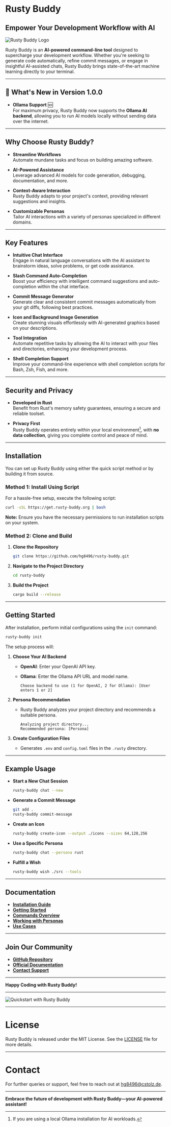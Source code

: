 # Rusty Buddy

## Empower Your Development Workflow with AI

![Rusty Buddy Logo](https://www.rusty-buddy.org/assets/images/rusty-buddy-logo-128.png)

Rusty Buddy is an **AI-powered command-line tool** designed to supercharge your development workflow. Whether you're 
seeking to generate code automatically, refine commit messages, or engage in insightful AI-assisted chats, 
Rusty Buddy brings state-of-the-art machine learning directly to your terminal.

---

## 🚀 What's New in Version 1.0.0

- **Ollama Support** 🆕  
  For maximum privacy, Rusty Buddy now supports the **Ollama AI backend**, allowing you to run AI models locally without sending data over the internet.

---

## Why Choose Rusty Buddy?

- **Streamline Workflows**  
  Automate mundane tasks and focus on building amazing software.

- **AI-Powered Assistance**  
  Leverage advanced AI models for code generation, debugging, documentation, and more.

- **Context-Aware Interaction**  
  Rusty Buddy adapts to your project's context, providing relevant suggestions and insights.

- **Customizable Personas**  
  Tailor AI interactions with a variety of personas specialized in different domains.

---

## Key Features

- **Intuitive Chat Interface**  
  Engage in natural language conversations with the AI assistant to brainstorm ideas, solve problems, or get code assistance.

- **Slash Command Auto-Completion**  
  Boost your efficiency with intelligent command suggestions and auto-completion within the chat interface.

- **Commit Message Generator**  
  Generate clear and consistent commit messages automatically from your git diffs, following best practices.

- **Icon and Background Image Generation**  
  Create stunning visuals effortlessly with AI-generated graphics based on your descriptions.

- **Tool Integration**  
  Automate repetitive tasks by allowing the AI to interact with your files and directories, enhancing your development process.

- **Shell Completion Support**  
  Improve your command-line experience with shell completion scripts for Bash, Zsh, Fish, and more.

---

## Security and Privacy

- **Developed in Rust**  
  Benefit from Rust's memory safety guarantees, ensuring a secure and reliable toolset.

- **Privacy First**  
  Rusty Buddy operates entirely within your local environment[^1], with **no data collection**, giving you complete control and peace of mind.

[^1]: If you are using a local Ollama installation for AI workloads.

---

## Installation

You can set up Rusty Buddy using either the quick script method or by building it from source.

### Method 1: Install Using Script

For a hassle-free setup, execute the following script:

```bash
curl -sSL https://get.rusty-buddy.org | bash
```

**Note:** Ensure you have the necessary permissions to run installation scripts on your system.

### Method 2: Clone and Build

1. **Clone the Repository**

   ```bash
   git clone https://github.com/hg8496/rusty-buddy.git
   ```

2. **Navigate to the Project Directory**

   ```bash
   cd rusty-buddy
   ```

3. **Build the Project**

   ```bash
   cargo build --release
   ```

---

## Getting Started

After installation, perform initial configurations using the `init` command:

```bash
rusty-buddy init
```

The setup process will:

1. **Choose Your AI Backend**

   - **OpenAI**: Enter your OpenAI API key.
   - **Ollama**: Enter the Ollama API URL and model name.

     ```plaintext
     Choose backend to use (1 for OpenAI, 2 for Ollama): [User enters 1 or 2]
     ```

2. **Persona Recommendation**

   - Rusty Buddy analyzes your project directory and recommends a suitable persona.

     ```plaintext
     Analyzing project directory...
     Recommended persona: [Persona]
     ```

3. **Create Configuration Files**

   - Generates `.env` and `config.toml` files in the `.rusty` directory.

---

## Example Usage

- **Start a New Chat Session**

  ```bash
  rusty-buddy chat --new
  ```

- **Generate a Commit Message**

  ```bash
  git add .
  rusty-buddy commit-message
  ```

- **Create an Icon**

  ```bash
  rusty-buddy create-icon --output ./icons --sizes 64,128,256
  ```

- **Use a Specific Persona**

  ```bash
  rusty-buddy chat --persona rust
  ```

- **Fulfill a Wish**

  ```bash
  rusty-buddy wish ./src --tools
  ```

---

## Documentation

- **[Installation Guide](https://docs.rusty-buddy.org/installation)**
- **[Getting Started](https://docs.rusty-buddy.org/getting_started)**
- **[Commands Overview](https://docs.rusty-buddy.org/commands)**
- **[Working with Personas](https://docs.rusty-buddy.org/personas)**
- **[Use Cases](https://docs.rusty-buddy.org/usecases/case_study_rust)**

---

## Join Our Community

- **[GitHub Repository](https://github.com/hg8496/rusty-buddy)**
- **[Official Documentation](https://docs.rusty-buddy.org)**
- **[Contact Support](mailto:hg8496@cstolz.de)**

---

**Happy Coding with Rusty Buddy!**

---

![Quickstart with Rusty Buddy](https://docs.rusty-buddy.org/quickstart.gif)

---

# License

Rusty Buddy is released under the MIT License. See the [LICENSE](LICENSE) file for more details.

---

# Contact

For further queries or support, feel free to reach out at [hg8496@cstolz.de](mailto:hg8496@cstolz.de).

---

**Embrace the future of development with Rusty Buddy—your AI-powered assistant!**